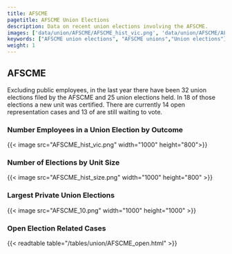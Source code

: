 ```yaml
---
title: AFSCME
pagetitle: AFSCME Union Elections
description: Data on recent union elections involving the AFSCME.
images: ['data/union/AFSCME/AFSCME_hist_vic.png', 'data/union/AFSCME/AFSCME_hist_size.png', 'data/union/AFSCME/AFSCME_10.png']
keywords: ["AFSCME union elections", "AFSCME unions","Union elections"]
weight: 1
---
```

##  AFSCME

Excluding public employees, in the last year there have been 32 union elections filed by the AFSCME and 25 union elections held. In 18 of those elections a new unit was certified. There are currently 14 open representation cases and 13 of are still waiting to vote.

### Number Employees in a Union Election by Outcome
{{< image src="AFSCME_hist_vic.png" width="1000" height="800">}}

### Number of Elections by Unit Size
{{< image src="AFSCME_hist_size.png" width="1000" height="800" >}}

### Largest Private Union Elections
{{< image src="AFSCME_10.png" width="1000" height="1000"  >}}

### Open Election Related Cases
{{< readtable table="/tables/union/AFSCME_open.html" >}}

